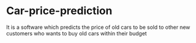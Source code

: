 # Car-price-prediction
It is a software which predicts the price of old cars to be sold to other new customers who wants to buy old cars within their budget
